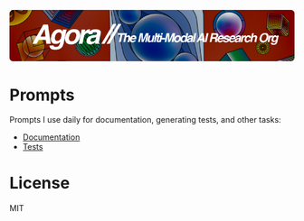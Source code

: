 [![Multi-Modality](agorabanner.png)](https://discord.gg/qUtxnK2NMf)

# Prompts
Prompts I use daily for documentation, generating tests, and other tasks:

- [Documentation](/prompts/documentation.txt)
- [Tests](/prompts/tests.txt)


# License
MIT



